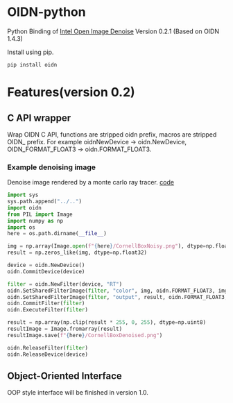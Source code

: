 # OIDN-python
Python Binding of [Intel Open Image Denoise](https://github.com/OpenImageDenoise/oidn) Version 0.2.1 (Based on OIDN 1.4.3)

Install using pip.

```
pip install oidn
```

# Features(version 0.2)

## C API wrapper

Wrap OIDN C API, functions are stripped oidn prefix, macros are stripped OIDN_ prefix. For example oidnNewDevice -> oidn.NewDevice, OIDN_FORMAT_FLOAT3 -> oidn.FORMAT_FLOAT3.

### Example denoising image

Denoise image rendered by a monte carlo ray tracer. [code](./tests/DenoiseCornellBox/DenoiseCornellBox.py)

```python 
import sys 
sys.path.append("../..")
import oidn
from PIL import Image
import numpy as np
import os
here = os.path.dirname(__file__)

img = np.array(Image.open(f"{here}/CornellBoxNoisy.png"), dtype=np.float32) / 255.0
result = np.zeros_like(img, dtype=np.float32)

device = oidn.NewDevice()
oidn.CommitDevice(device)

filter = oidn.NewFilter(device, "RT")
oidn.SetSharedFilterImage(filter, "color", img, oidn.FORMAT_FLOAT3, img.shape[1], img.shape[0])
oidn.SetSharedFilterImage(filter, "output", result, oidn.FORMAT_FLOAT3, img.shape[1], img.shape[0])
oidn.CommitFilter(filter)
oidn.ExecuteFilter(filter)

result = np.array(np.clip(result * 255, 0, 255), dtype=np.uint8)
resultImage = Image.fromarray(result)
resultImage.save(f"{here}/CornellBoxDenoised.png")

oidn.ReleaseFilter(filter)
oidn.ReleaseDevice(device)
```

## Object-Oriented Interface

OOP style interface will be finished in version 1.0.

